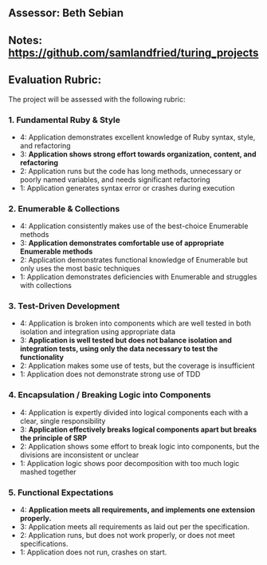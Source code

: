 ## Assessor: Beth Sebian

## Notes: https://github.com/samlandfried/turing_projects

## Evaluation Rubric:

The project will be assessed with the following rubric:

### 1. Fundamental Ruby & Style
*   4:  Application demonstrates excellent knowledge of Ruby syntax, style, and refactoring
*   3:  **Application shows strong effort towards organization, content, and refactoring**
*   2:  Application runs but the code has long methods, unnecessary or poorly named variables, and needs significant refactoring
*   1:  Application generates syntax error or crashes during execution

### 2. Enumerable & Collections

*   4: Application consistently makes use of the best-choice Enumerable methods
*   3: **Application demonstrates comfortable use of appropriate Enumerable methods**
*   2: Application demonstrates functional knowledge of Enumerable but only uses the most basic techniques
*   1: Application demonstrates deficiencies with Enumerable and struggles with collections

### 3. Test-Driven Development

*   4: Application is broken into components which are well tested in both isolation and integration using appropriate data
*   3: **Application is well tested but does not balance isolation and integration tests, using only the data necessary to test the functionality**
*   2: Application makes some use of tests, but the coverage is insufficient
*   1: Application does not demonstrate strong use of TDD

### 4. Encapsulation / Breaking Logic into Components

*   4: Application is expertly divided into logical components each with a clear, single responsibility
*   3: **Application effectively breaks logical components apart but breaks the principle of SRP**
*   2: Application shows some effort to break logic into components, but the divisions are inconsistent or unclear
*   1: Application logic shows poor decomposition with too much logic mashed together

### 5. Functional Expectations

*   4: **Application meets all requirements, and implements one extension properly.**
*   3: Application meets all requirements as laid out per the specification.
*   2: Application runs, but does not work properly, or does not meet specifications.
*   1: Application does not run, crashes on start.
